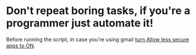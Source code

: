 # Don't repeat boring tasks, if you're a programmer just automate it!

Before running the script, in case you're using gmail [turn Allow less secure apps to ON](https://myaccount.google.com/lesssecureapps).
